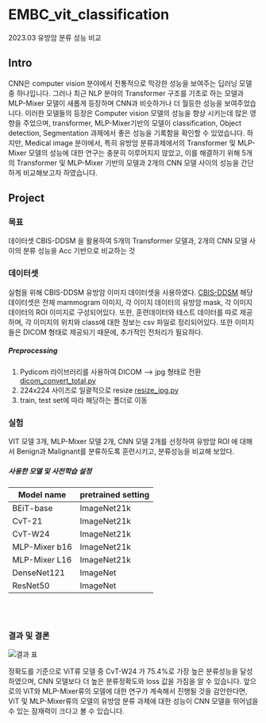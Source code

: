 # EMBC_vit_classification
2023.03 유방암 분류 성능 비교

## Intro
CNN은 computer vision 분야에서 전통적으로 막강한 성능을 보여주는 딥러닝 모델 중 하나입니다. 그러나 최근 NLP 분야의 Transformer 구조를 기초로 하는 모델과 MLP-Mixer 모델이 새롭게 등장하며 CNN과 비슷하거나 더 월등한 성능을 보여주었습니다. 이러한 모델들의 등장은 Computer vision 모델의 성능을 향상 시키는데 많은 영향을 주었으며, transformer, MLP-Mixer기반의 모델이 classification, Object detection, Segmentation 과제에서 좋은 성능을 기록함을 확인할 수 있었습니다. 하지만, Medical image 분야에서, 특히 유방암 분류과제에서의 Transformer 및 MLP-Mixer 모델의 성능에 대한 연구는 충분히 이루어지지 않았고, 이를 해결하기 위해 5개의 Transformer 및 MLP-Mixer 기반의 모델과 2개의 CNN 모델 사이의 성능을 간단하게 비교해보고자 하였습니다. 

## Project
### 목표
데이터셋 CBIS-DDSM 을 활용하여 5개의 Transformer 모델과, 2개의 CNN 모델 사이의 분류 성능을 Acc 기반으로 비교하는 것

### 데이터셋
실험을 위해 CBIS-DDSM 유방암 이미지 데이터셋을 사용하였다. [CBIS-DDSM](https://www.google.com/search?q=CBIS-DDSM&rlz=1C1PNBB_koKR948KR948&oq=CBIS-DDSM&aqs=chrome..69i57j0i512l4j69i65j69i60l2.2736j0j7&sourceid=chrome&ie=UTF-8)
해당 데이터셋은 전체 mammogram 이미지, 각 이미지 데이터의 유방암 mask, 각 이미지 데이터의 ROI 이미지로 구성되어있다. 또한, 훈련데이터와 테스트 데이터를 따로 제공하며, 각 이미지의 위치와 class에 대한 정보는 csv 파일로 정리되어있다. 또한 이미지들은 DICOM 형태로 제공되기 때문에, 추가적인 전처리가 필요하다.

##### Preprocessing
1. Pydicom 라이브러리를 사용하여 DICOM --> jpg 형태로 전환 [dicom_convert_total.py](https://github.com/YHYeooooong/EMBC_vit_classification/blob/main/preprocessing/dicom_convert_total.py)
2. 224x224 사이즈로 일괄적으로 resize [resize_jpg.py](https://github.com/YHYeooooong/EMBC_vit_classification/blob/main/preprocessing/resize_jpg.py)
3. train, test set에 따라 해당하는 폴더로 이동

### 실험
VIT 모델 3개, MLP-Mixer 모델 2개, CNN 모델 2개를 선정하여 유방암 ROI 에 대해서 Benign과 Malignant를 분류하도록 훈련시키고, 분류성능을 비교해 보았다.

##### 사용한 모델 및 사전학습 설정

| Model name  | pretrained setting |
| ------------- | ------------- |
| BEiT-base  | ImageNet21k  |
| CvT-21  | ImageNet21k  |
| CvT-W24  | ImageNet21k  |
| MLP-Mixer b16 | ImageNet21k  |
| MLP-Mixer L16  | ImageNet21k  |
| DenseNet121 | ImageNet  |
| ResNet50 | ImageNet  |

<br/>
<br/>

### 결과 및 결론

![결과 표](https://github.com/YHYeooooong/EMBC_vit_classification/assets/43724177/ee69d6aa-b559-4e60-b970-91a3ec02d410)

정확도를 기준으로 ViT류 모델 중 CvT-W24 가 75.4%로 가장 높은 분류성능을 달성하였으며, CNN 모델보다 더 높은 분류정확도와 loss 값을 가짐을 알 수 있습니다. 앞으로의 ViT와 MLP-Mixer류의 모델에 대한 연구가 계속해서 진행될 것을 감안한다면, ViT 및 MLP-Mixer류의 모델의 유방암 분류 과제에 대한 성능이 CNN 모델을 뛰어넘을 수 있는 잠재력이 크다고 볼 수 있습니다. 
